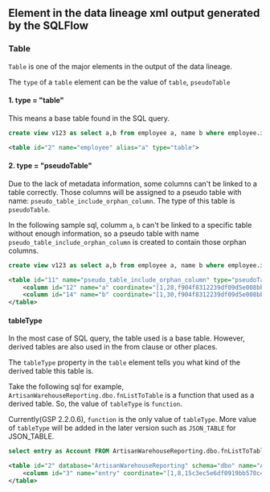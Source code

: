 ## Element in the data lineage xml output generated by the SQLFlow

### Table
`Table` is one of the major elements in the output of the data lineage.

The `type` of a `table` element can be the value of `table`, `pseudoTable` 

#### 1. type = "table"
This means a base table found in the SQL query.

```sql
create view v123 as select a,b from employee a, name b where employee.id = name.id
```

```xml
<table id="2" name="employee" alias="a" type="table">
```

#### 2. type = "pseudoTable"
Due to the lack of metadata information, some columns can't be linked to a table correctly.
Those columns will be assigned to a pseudo table with name: `pseudo_table_include_orphan_column`.
The type of this table is `pseudoTable`.

In the following sample sql, columm `a`, `b` can't be linked to a specific table without enough information,
so a pseudo table with name `pseudo_table_include_orphan_column` is created to contain those orphan columns.

```sql
create view v123 as select a,b from employee a, name b where employee.id = name.id
```

```xml
<table id="11" name="pseudo_table_include_orphan_column" type="pseudoTable" coordinate="[1,1,f904f8312239df09d5e008bb9d69b466],[1,35,f904f8312239df09d5e008bb9d69b466]">
	<column id="12" name="a" coordinate="[1,28,f904f8312239df09d5e008bb9d69b466],[1,29,f904f8312239df09d5e008bb9d69b466]"/>
	<column id="14" name="b" coordinate="[1,30,f904f8312239df09d5e008bb9d69b466],[1,31,f904f8312239df09d5e008bb9d69b466]"/>
</table>
```

#### tableType
In the most case of SQL query, the table used is a base table.
However, derived tables are also used in the from clause or other places. 

The `tableType` property in the `table` element tells you what kind of the derived table this table is.

Take the following sql for example, `ArtisanWarehouseReporting.dbo.fnListToTable` is a function that 
used as a derived table. So, the value of `tableType` is `function`.

Currently(GSP 2.2.0.6), `function` is the only value of `tableType`. More value of `tableType` will be added in the later version
such as `JSON_TABLE` for JSON_TABLE.

```sql
select entry as Account FROM ArtisanWarehouseReporting.dbo.fnListToTable(@AccountList)
```

```xml
<table id="2" database="ArtisanWarehouseReporting" schema="dbo" name="ArtisanWarehouseReporting.dbo.fnListToTable" type="table" tableType="function" coordinate="[1,30,15c3ec5e6df0919bb570c4d8cdd66651],[1,87,15c3ec5e6df0919bb570c4d8cdd66651]">
	<column id="3" name="entry" coordinate="[1,8,15c3ec5e6df0919bb570c4d8cdd66651],[1,13,15c3ec5e6df0919bb570c4d8cdd66651]"/>
</table>
```	